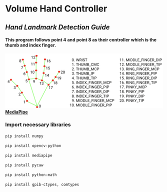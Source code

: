 # Volume Hand Controller

## **_Hand Landmark Detection Guide_**
#### This program follows point 4 and point 8 as their controller which is the thumb and index finger. 

![hand-landmarks.png](hand-landmarks.png)
**[MediaPipe ](https://developers.google.com/mediapipe/solutions/vision/hand_landmarker)**
### __Import necessary libraries__

`pip install numpy`

`pip install opencv-python`

`pip install mediapipe`

`pip install pycaw`

`pip install python-math`

`pip install gpib-ctypes, comtypes`

